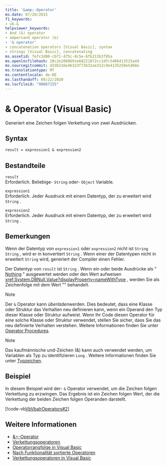 ```yaml
---
title: '&amp;-Operator'
ms.date: 07/20/2015
f1_keywords:
- vb.&
helpviewer_keywords:
- And (&) operator
- ampersand operator (&)
- '& operator'
- concatenation operators [Visual Basic], syntax
- strings [Visual Basic], concatenating
ms.assetid: fefc3d00-cbf1-475c-8c5e-6fb213b3f85a
ms.openlocfilehash: 20c2e2088691e68221872cc1dfc5486413515a4d
ms.sourcegitcommit: d2db216e46323f73b32ae312c9e4135258e5d68e
ms.translationtype: MT
ms.contentlocale: de-DE
ms.lasthandoff: 09/22/2020
ms.locfileid: "90867155"
---
```

# <a name="amp-operator-visual-basic"></a>&amp; Operator (Visual Basic)

Generiert eine Zeichen folgen Verkettung von zwei Ausdrücken.  
  
## <a name="syntax"></a>Syntax  
  
```vb  
result = expression1 & expression2  
```  
  
## <a name="parts"></a>Bestandteile  

 `result`  
 Erforderlich. Beliebige- `String` oder- `Object` Variable.  
  
 `expression1`  
 Erforderlich. Jeder Ausdruck mit einem Datentyp, der zu erweitert wird `String` .  
  
 `expression2`  
 Erforderlich. Jeder Ausdruck mit einem Datentyp, der zu erweitert wird `String` .  
  
## <a name="remarks"></a>Bemerkungen  

 Wenn der Datentyp von `expression1` oder `expression2` nicht ist `String` `String` , wird er in konvertiert `String` . Wenn einer der Datentypen nicht in erweitert `String` wird, generiert der Compiler einen Fehler.  
  
 Der Datentyp von `result` ist `String` . Wenn ein oder beide Ausdrücke als " [Nothing](../nothing.md) " ausgewertet werden oder den Wert aufweisen <xref:System.DBNull.Value?displayProperty=nameWithType> , werden Sie als Zeichenfolge mit dem Wert "" behandelt.  
  
> [!NOTE]
> Der `&` Operator kann *überladen*werden. Dies bedeutet, dass eine Klasse oder Struktur das Verhalten neu definieren kann, wenn ein Operand den Typ dieser Klasse oder Struktur aufweist. Wenn Ihr Code diesen Operator für eine solche Klasse oder Struktur verwendet, stellen Sie sicher, dass Sie das neu definierte Verhalten verstehen. Weitere Informationen finden Sie unter [Operator Procedures](../../programming-guide/language-features/procedures/operator-procedures.md).  
  
> [!NOTE]
> Das kaufmännische und-Zeichen (&) kann auch verwendet werden, um Variablen als Typ zu identifizieren `Long` . Weitere Informationen finden Sie unter [Typzeichen](../../programming-guide/language-features/data-types/type-characters.md).  
  
## <a name="example"></a>Beispiel  

 In diesem Beispiel wird der- `&` Operator verwendet, um die Zeichen folgen Verkettung zu erzwingen. Das Ergebnis ist ein Zeichen folgen Wert, der die Verkettung der beiden Zeichen folgen Operanden darstellt.  
  
 [!code-vb[VbVbalrOperators#2](~/samples/snippets/visualbasic/VS_Snippets_VBCSharp/VbVbalrOperators/VB/Class1.vb#2)]  
  
## <a name="see-also"></a>Weitere Informationen

- [&=-Operator](and-assignment-operator.md)
- [Verkettungsoperatoren](concatenation-operators.md)
- [Operatorrangfolge in Visual Basic](operator-precedence.md)
- [Nach Funktionalität sortierte Operatoren](operators-listed-by-functionality.md)
- [Verkettungsoperatoren in Visual Basic](../../programming-guide/language-features/operators-and-expressions/concatenation-operators.md)
